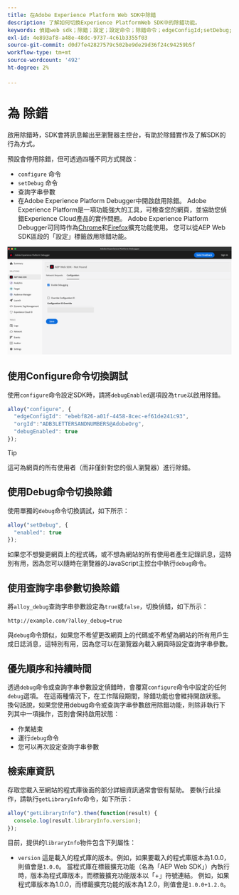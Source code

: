 ```yaml
---
title: 在Adobe Experience Platform Web SDK中除錯
description: 了解如何切換Experience PlatformWeb SDK中的除錯功能。
keywords: 偵錯web sdk；除錯；設定；設定命令；除錯命令；edgeConfigId;setDebug;debugEnabled；除錯；
exl-id: 4e893af8-a48e-48dc-9737-4c61b3355f03
source-git-commit: d0d7fe42827579c502be9de29d36f24c94259b5f
workflow-type: tm+mt
source-wordcount: '492'
ht-degree: 2%

---
```


# 為  除錯

啟用除錯時，SDK會將訊息輸出至瀏覽器主控台，有助於除錯實作及了解SDK的行為方式。

預設會停用除錯，但可透過四種不同方式開啟：

* `configure` 命令
* `setDebug` 命令
* 查詢字串參數
* 在Adobe Experience Platform Debugger中開啟啟用除錯。 Adobe Experience Platform是一項功能強大的工具，可檢查您的網頁，並協助您偵錯Experience Cloud產品的實作問題。 Adobe Experience Platform Debugger可同時作為[Chrome](https://chrome.google.com/webstore/detail/adobe-experience-platform/bfnnokhpnncpkdmbokanobigaccjkpob)和[Firefox](https://addons.mozilla.org/zh-TW/firefox/addon/adobe-experience-platform-dbg/)擴充功能使用。 您可以從AEP Web SDK區段的「設定」標籤啟用除錯功能。

![](../images/enable-debugging.png)

## 使用Configure命令切換調試

使用`configure`命令設定SDK時，請將`debugEnabled`選項設為`true`以啟用除錯。

```javascript
alloy("configure", {
  "edgeConfigId": "ebebf826-a01f-4458-8cec-ef61de241c93",
  "orgId":"ADB3LETTERSANDNUMBERS@AdobeOrg",
  "debugEnabled": true
});
```

>[!TIP]
>
>這可為網頁的所有使用者（而非僅針對您的個人瀏覽器）進行除錯。

## 使用Debug命令切換除錯

使用單獨的`debug`命令切換調試，如下所示：

```javascript
alloy("setDebug", {
  "enabled": true
});
```

如果您不想變更網頁上的程式碼，或不想為網站的所有使用者產生記錄訊息，這特別有用，因為您可以隨時在瀏覽器的JavaScript主控台中執行`debug`命令。

## 使用查詢字串參數切換除錯

將`alloy_debug`查詢字串參數設定為`true`或`false`，切換偵錯，如下所示：

```HTTP
http://example.com/?alloy_debug=true
```

與`debug`命令類似，如果您不希望更改網頁上的代碼或不希望為網站的所有用戶生成日誌消息，這特別有用，因為您可以在瀏覽器內載入網頁時設定查詢字串參數。

## 優先順序和持續時間

透過`debug`命令或查詢字串參數設定偵錯時，會覆寫`configure`命令中設定的任何`debug`選項。 在這兩種情況下，在工作階段期間，除錯功能也會維持開啟狀態。 換句話說，如果您使用debug命令或查詢字串參數啟用除錯功能，則除非執行下列其中一項操作，否則會保持啟用狀態：

* 作業結束
* 運行`debug`命令
* 您可以再次設定查詢字串參數

## 檢索庫資訊

存取您載入至網站的程式庫後面的部分詳細資訊通常會很有幫助。 要執行此操作，請執行`getLibraryInfo`命令，如下所示：

```js
alloy("getLibraryInfo").then(function(result) {
  console.log(result.libraryInfo.version);
});
```

目前，提供的`libraryInfo`物件包含下列屬性：

* `version` 這是載入的程式庫的版本。例如，如果要載入的程式庫版本為1.0.0，則值會是`1.0.0`。 當程式庫在標籤擴充功能（名為「AEP Web SDK」）內執行時，版本為程式庫版本，而標籤擴充功能版本以「+」符號連結。 例如，如果程式庫版本為1.0.0，而標籤擴充功能的版本為1.2.0，則值會是`1.0.0+1.2.0`。
